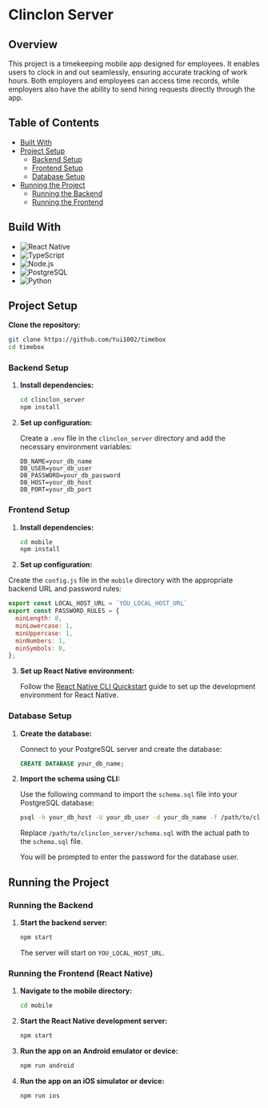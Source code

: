 # Clinclon Server

## Overview

This project is a timekeeping mobile app designed for employees. It enables users to clock in and out seamlessly, ensuring accurate tracking of work hours. Both employers and employees can access time records, while employers also have the ability to send hiring requests directly through the app.

## Table of Contents

- [Built With](#built-with)
- [Project Setup](#project-setup)
  - [Backend Setup](#backend-setup)
  - [Frontend Setup](#frontend-setup)
  - [Database Setup](#database-setup)
- [Running the Project](#running-the-project)
  - [Running the Backend](#running-the-backend)
  - [Running the Frontend](#running-the-frontend)

## Build With

- ![React Native](https://img.shields.io/badge/React%20Native-20232A?style=for-the-badge&logo=react&logoColor=61DAFB)
- ![TypeScript](https://img.shields.io/badge/TypeScript-007ACC?style=for-the-badge&logo=typescript&logoColor=white)
- ![Node.js](https://img.shields.io/badge/Node.js-43853D?style=for-the-badge&logo=node.js&logoColor=white)
- ![PostgreSQL](https://img.shields.io/badge/PostgreSQL-316192?style=for-the-badge&logo=postgresql&logoColor=white)
- ![Python](https://img.shields.io/badge/Python-3776AB?style=for-the-badge&logo=python&logoColor=white)

## Project Setup

**Clone the repository:**

  ```sh
  git clone https://github.com/Yui1002/timebox
  cd timebox
  ```

### Backend Setup

1. **Install dependencies:**

    ```sh
    cd clinclon_server
    npm install
    ```

2. **Set up configuration:**

    Create a `.env` file in the `clinclon_server` directory and add the necessary environment variables:

    ```env
    DB_NAME=your_db_name
    DB_USER=your_db_user
    DB_PASSWORD=your_db_password
    DB_HOST=your_db_host
    DB_PORT=your_db_port
    ```

### Frontend Setup
1. **Install dependencies:**

    ```sh
    cd mobile
    npm install
    ```   

2. **Set up configuration:**

  Create the `config.js` file in the `mobile` directory with the appropriate backend URL and password rules:

  ```javascript
  export const LOCAL_HOST_URL = `YOU_LOCAL_HOST_URL`
  export const PASSWORD_RULES = {
    minLength: 8,
    minLowercase: 1,
    minUppercase: 1,
    minNumbers: 1,
    minSymbols: 0,
  };
  ```
3. **Set up React Native environment:**

    Follow the [React Native CLI Quickstart](https://reactnative.dev/docs/environment-setup) guide to set up the development environment for React Native.

### Database Setup

1. **Create the database:**

    Connect to your PostgreSQL server and create the database:

    ```sql
    CREATE DATABASE your_db_name;
    ```

2. **Import the schema using CLI:**

    Use the following command to import the `schema.sql` file into your PostgreSQL database:

    ```sh
    psql -h your_db_host -U your_db_user -d your_db_name -f /path/to/clinclon_server/schema.sql
    ```

    Replace `/path/to/clinclon_server/schema.sql` with the actual path to the `schema.sql` file.

    You will be prompted to enter the password for the database user.

## Running the Project

### Running the Backend

1. **Start the backend server:**

    ```sh
    npm start
    ```

    The server will start on `YOU_LOCAL_HOST_URL`.

### Running the Frontend (React Native)

1. **Navigate to the mobile directory:**

    ```sh
    cd mobile
    ```

2. **Start the React Native development server:**

    ```sh
    npm start
    ```

3. **Run the app on an Android emulator or device:**

    ```sh
    npm run android
    ```

4. **Run the app on an iOS simulator or device:**

    ```sh
    npm run ios
    ```
